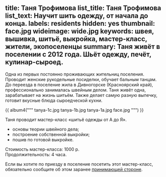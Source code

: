 title: Таня Трофимова
list_title: Таня Трофимова
list_text: Научит шить одежду, от начала до конца.
labels: residents
hidden: yes
thumbnail: face.jpg
wideimage: wide.jpg
keywords: швея, вышивка, шитьё, выкройка, мастер-класс, жители, экопоселенцы
summary: Таня живёт в поселении с 2012 года.  Шьёт одежду, печёт, кулинар-сыроед.
---
Одна из первых постоянно проживающих жительниц поселения.
Проводит женские рукодельные посиделки, обучает бальным танцам.
До переезда в поселение жила в Дивногорске (Красноярский край), профессионально занималась швейным делом.
Таня живёт одна, зарабатывает на жизнь шитьём.
Также делает самую разную выпечку, готовит вкусные блюда сыроедческой кухни.

{{ album4("""
tanya-1c.jpg
tanya-1b.jpg
tanya-1a.jpg
face.jpg
""") }}

Таня проводит мастер-класс «шитьё одежды от А до Я».

- основы теории швейного дела;
- построение собственной выкройки;
- пошив по готовой выкройке.

Стоимость мастер-класса: 1000 р.  
Продолжительность: 4 часа.

Если вы хотите по приезду в поселение посетить этот мастер-класс, обязательно сообщите об этом заранее [принимающей стороне](/stay/).

